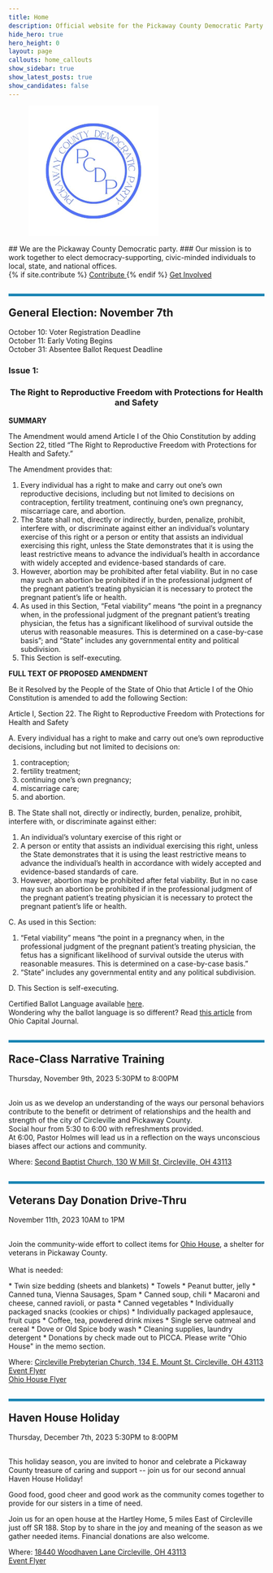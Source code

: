 ```yaml
---
title: Home
description: Official website for the Pickaway County Democratic Party - Ohio
hide_hero: true
hero_height: 0
layout: page
callouts: home_callouts
show_sidebar: true
show_latest_posts: true
show_candidates: false
---
```


<style>
.horizontal-line {
    padding-top: 20px;
    border-top: 5px solid #1884B3; 
}
</style>
<div class="has-text-centered">
<figure class="image is-inline-block">
<img src="/img/PCDPLogo256.png">
</figure>
</div>
## We are the Pickaway County Democratic party.
### Our mission is to work together to elect democracy-supporting, civic-minded individuals to local, state, and national offices.
<div class="buttons are-large are-responsive is-centered">
  {% if site.contribute %}
  <a class="button is-link" href="{{ site.contribute}}">
    <span>Contribute </span>
    <span class="icon">
      <i class="fa fa-hand-holding-usd"></i>
    </span>
  </a>
  {% endif %}
  <a class="button is-link" href="https://docs.google.com/forms/d/e/1FAIpQLSfQ10VB0RU24C72BI8LO9YG2gKFu1Bos6x86qeeTO_0jYmFvw/viewform?usp=sf_link">
  <span>Get Involved</span>
  </a>
</div>
<h2 class="title is-3 horizontal-line">
General Election: November 7th
</h2>
<p class="is-size-5">
October 10: Voter Registration Deadline<br>
October 11: Early Voting Begins<br>
October 31: Absentee Ballot Request Deadline<br>
</p>
<h3 class="title is-4">
Issue 1:
</h3>
<div class="box">
<h3 style="text-align: center;"><strong>The Right to Reproductive Freedom with Protections for Health and Safety</strong></h3>
<p><strong>SUMMARY</strong></p>
<p>The Amendment would amend Article I of the Ohio Constitution by adding Section 22, titled “The Right to Reproductive Freedom with Protections for Health and Safety.”</p>
<p>The Amendment provides that:</p>
<ol>
<li>Every individual has a right to make and carry out one’s own reproductive decisions, including but not limited to decisions on contraception, fertility treatment, continuing one’s own pregnancy, miscarriage care, and abortion.</li>
<li>The State shall not, directly or indirectly, burden, penalize, prohibit, interfere with, or discriminate against either an individual’s voluntary exercise of this right or a person or entity that assists an individual exercising this right, unless the State demonstrates that it is using the least restrictive means to advance the individual’s health in accordance with widely accepted and evidence-based standards of care.</li>
<li>However, abortion may be prohibited after fetal viability. But in no case may such an abortion be prohibited if in the professional judgment of the pregnant patient’s treating physician it is necessary to protect the pregnant patient’s life or health.</li>
<li>As used in this Section, “Fetal viability” means “the point in a pregnancy when, in the professional judgment of the pregnant patient’s treating physician, the fetus has a significant likelihood of survival outside the uterus with reasonable measures. This is determined on a case-by-case basis”; and “State” includes any governmental entity and political subdivision.</li>
<li>This Section is self-executing.</li>
</ol>
<p><strong>FULL TEXT OF PROPOSED AMENDMENT</strong></p>
<p>Be it Resolved by the People of the State of Ohio that Article I of the Ohio Constitution is amended to add the following Section:</p>
<p>Article I, Section 22. The Right to Reproductive Freedom with Protections for Health and Safety</p>
<p>A. Every individual has a right to make and carry out one’s own reproductive decisions, including but not limited to decisions on:</p>
<ol>
<li>contraception;</li>
<li>fertility treatment;</li>
<li>continuing one’s own pregnancy;</li>
<li>miscarriage care;</li>
<li>and abortion.</li>
</ol>
<p>B. The State shall not, directly or indirectly, burden, penalize, prohibit, interfere with, or discriminate against either:</p>
<ol>
<li>An individual’s voluntary exercise of this right or</li>
<li>A person or entity that assists an individual exercising this right, unless the State demonstrates that it is using the least restrictive means to advance the individual’s health in accordance with widely accepted and evidence-based standards of care.</li>
<li>However, abortion may be prohibited after fetal viability. But in no case may such an abortion be prohibited if in the professional judgment of the pregnant patient’s treating physician it is necessary to protect the pregnant patient’s life or health.</li>
</ol>
<p>C. As used in this Section:</p>
<ol>
<li>“Fetal viability” means “the point in a pregnancy when, in the professional judgment of the pregnant patient’s treating physician, the fetus has a significant likelihood of survival outside the uterus with reasonable measures. This is determined on a case-by-case basis.”</li>
<li>“State” includes any governmental entity and any political subdivision.</li>
</ol>
<p>D. This Section is self-executing.</p>
</div>
Certified Ballot Language available <a href="https://www.ohiosos.gov/globalassets/ballotboard/2023/certified-language-9-21-ballot-board.pdf">here</a>.
<br>Wondering why the ballot language is so different? Read <a href="https://ohiocapitaljournal.com/2023/08/24/split-ballot-board-approves-reproductive-rights-amendment-summary-written-by-ohio-sec-of-state/">this article</a> from Ohio Capital Journal.
<br>

<h2 class="title is-3 horizontal-line">
Race-Class Narrative Training</h2>
<div class="is-size-4">Thursday, November 9th, 2023 5:30PM to 8:00PM</div><br>
<p class="is-size-5">
Join us as we develop an understanding of the ways our personal behaviors contribute to the benefit or detriment of relationships and the health and strength of the city of Circleville and Pickaway County.<br>
Social hour from 5:30 to 6:00 with refreshments provided.<br>
At 6:00, Pastor Holmes will lead us in a reflection on the ways unconscious biases affect our actions and community.<br>
</p>
Where: <a href="https://maps.app.goo.gl/3LY9Y7auFrRAXWcB9">Second Baptist Church, 130 W Mill St, Circleville, OH 43113</a>

<h2 class="title is-3 horizontal-line">
Veterans Day Donation Drive-Thru
</h2>
<div class="is-size-4">November 11th, 2023 10AM to 1PM</div><br>

<p class="is-size-5">
Join the community-wide effort to collect items for <a href="https://www.picca.info/homeless#transitional">Ohio House</a>, a shelter for veterans in Pickaway County.
<br><br>
What is needed:
</p>
* Twin size bedding (sheets and blankets)
* Towels
* Peanut butter, jelly
* Canned tuna, Vienna Sausages, Spam
* Canned soup, chili
* Macaroni and cheese, canned ravioli, or pasta
* Canned vegetables
* Individually packaged snacks (cookies or chips)
* Individually packaged applesauce, fruit cups
* Coffee, tea, powdered drink mixes
* Single serve oatmeal and cereal
* Dove or Old Spice body wash
* Cleaning supplies, laundry detergent
* Donations by check made out to PICCA. Please write "Ohio House" in the memo section.

Where: <a href="https://maps.app.goo.gl/KfiYAmufi5a8fAXHA">Circleville Prebyterian Church, 134 E. Mount St. Circleville, OH 43113</a><br>
<a href="/img/VeteransFlyer.jpg">Event Flyer</a><br>
<a href="/assets/OhioHouseFlyer.pdf">Ohio House Flyer</a>

<h2 class="title is-3 horizontal-line">
Haven House Holiday
</h2>
<div class="is-size-4">Thursday, December 7th, 2023 5:30PM to 8:00PM</div><br>
<p class="is-size-5">
This holiday season, you are invited to honor and celebrate a Pickaway County treasure of caring and support -- join us for our second annual Haven House Holiday!<br>

Good food, good cheer and good work as the community comes together to provide for our sisters in a time of need.<br>

Join us for an open house at the Hartley Home, 5 miles East of Circleville just off SR 188. Stop by to share in the joy and meaning of the season as we gather needed items. Financial donations are also welcome.
</p>
Where: <a href="https://maps.app.goo.gl/fgro1h2J4ECRVPbs5">18440 Woodhaven Lane Circleville, OH 43113</a><br>
<a href="/img/HavenHouseFlyer.jpg">Event Flyer</a>



